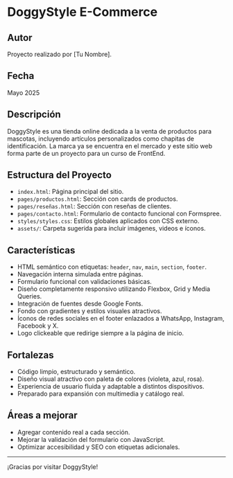 # DoggyStyle E-Commerce

## Autor
Proyecto realizado por [Tu Nombre].

## Fecha
Mayo 2025

## Descripción
DoggyStyle es una tienda online dedicada a la venta de productos para mascotas, incluyendo artículos personalizados como chapitas de identificación. La marca ya se encuentra en el mercado y este sitio web forma parte de un proyecto para un curso de FrontEnd.

## Estructura del Proyecto
- `index.html`: Página principal del sitio.
- `pages/productos.html`: Sección con cards de productos.
- `pages/reseñas.html`: Sección con reseñas de clientes.
- `pages/contacto.html`: Formulario de contacto funcional con Formspree.
- `styles/styles.css`: Estilos globales aplicados con CSS externo.
- `assets/`: Carpeta sugerida para incluir imágenes, videos e íconos.

## Características
- HTML semántico con etiquetas: `header`, `nav`, `main`, `section`, `footer`.
- Navegación interna simulada entre páginas.
- Formulario funcional con validaciones básicas.
- Diseño completamente responsivo utilizando Flexbox, Grid y Media Queries.
- Integración de fuentes desde Google Fonts.
- Fondo con gradientes y estilos visuales atractivos.
- Íconos de redes sociales en el footer enlazados a WhatsApp, Instagram, Facebook y X.
- Logo clickeable que redirige siempre a la página de inicio.

## Fortalezas
- Código limpio, estructurado y semántico.
- Diseño visual atractivo con paleta de colores (violeta, azul, rosa).
- Experiencia de usuario fluida y adaptable a distintos dispositivos.
- Preparado para expansión con multimedia y catálogo real.

## Áreas a mejorar
- Agregar contenido real a cada sección.
- Mejorar la validación del formulario con JavaScript.
- Optimizar accesibilidad y SEO con etiquetas adicionales.

---

¡Gracias por visitar DoggyStyle!
